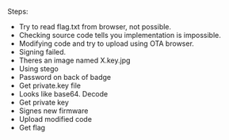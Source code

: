 Steps:
* Try to read flag.txt from browser, not possible.
* Checking source code tells you implementation is impossible. 
* Modifying code and try to upload using OTA browser.
* Signing failed.
* Theres an image named X.key.jpg
* Using stego
* Password on back of badge
* Get private.key file
* Looks like base64. Decode
* Get private key
* Signes new firmware
* Upload modified code
* Get flag
